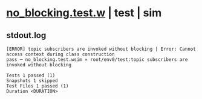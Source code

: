# [no_blocking.test.w](../../../../../../examples/tests/sdk_tests/topic/no_blocking.test.w) | test | sim

## stdout.log
```log
[ERROR] topic subscribers are invoked without blocking | Error: Cannot access context during class construction
pass ─ no_blocking.test.wsim » root/env0/test:topic subscribers are invoked without blocking

Tests 1 passed (1)
Snapshots 1 skipped
Test Files 1 passed (1)
Duration <DURATION>
```

